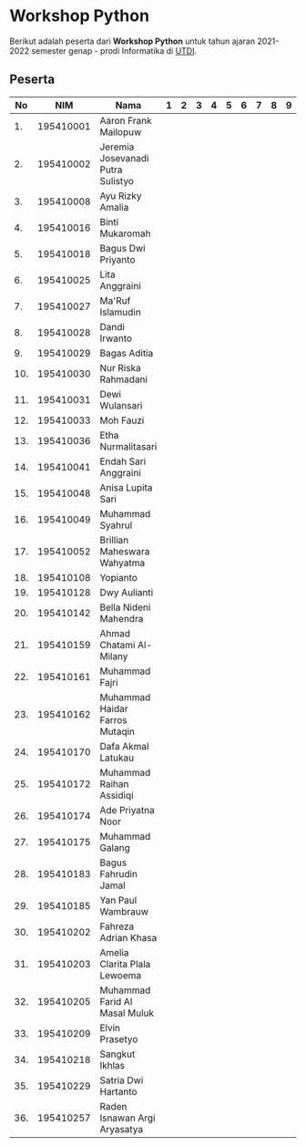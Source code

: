 # Workshop Python

Berikut adalah peserta dari **Workshop Python** untuk tahun ajaran 2021-2022 semester genap - prodi Informatika di [UTDI](https://www.utdi.ac.id).

## Peserta

| No  | NIM       | Nama                              | 1 | 2 | 3 | 4 | 5 | 6 | 7 | 8 | 9 | 10 | 11 | 12 | 13 | 14 |
|-----|-----------|-----------------------------------|---|---|---|---|---|---|---|---|---|----|----|----|----|----|
| 1.  | 195410001 | Aaron Frank Mailopuw              |   |   |   |   |   |   |   |   |   |    |    |    |    |    |
| 2.  | 195410002 | Jeremia Josevanadi Putra Sulistyo |   |   |   |   |   |   |   |   |   |    |    |    |    |    |
| 3.  | 195410008 | Ayu Rizky Amalia                  |   |   |   |   |   |   |   |   |   |    |    |    |    |    |
| 4.  | 195410016 | Binti Mukaromah                   |   |   |   |   |   |   |   |   |   |    |    |    |    |    |
| 5.  | 195410018 | Bagus Dwi Priyanto                |   |   |   |   |   |   |   |   |   |    |    |    |    |    |
| 6.  | 195410025 | Lita Anggraini                    |   |   |   |   |   |   |   |   |   |    |    |    |    |    |
| 7.  | 195410027 | Ma'Ruf Islamudin                  |   |   |   |   |   |   |   |   |   |    |    |    |    |    |
| 8.  | 195410028 | Dandi Irwanto                     |   |   |   |   |   |   |   |   |   |    |    |    |    |    |
| 9.  | 195410029 | Bagas Aditia                      |   |   |   |   |   |   |   |   |   |    |    |    |    |    |
| 10. | 195410030 | Nur Riska Rahmadani               |   |   |   |   |   |   |   |   |   |    |    |    |    |    |
| 11. | 195410031 | Dewi Wulansari                    |   |   |   |   |   |   |   |   |   |    |    |    |    |    |
| 12. | 195410033 | Moh Fauzi                         |   |   |   |   |   |   |   |   |   |    |    |    |    |    |
| 13. | 195410036 | Etha Nurmalitasari                |   |   |   |   |   |   |   |   |   |    |    |    |    |    |
| 14. | 195410041 | Endah Sari Anggraini              |   |   |   |   |   |   |   |   |   |    |    |    |    |    |
| 15. | 195410048 | Anisa Lupita Sari                 |   |   |   |   |   |   |   |   |   |    |    |    |    |    |
| 16. | 195410049 | Muhammad Syahrul                  |   |   |   |   |   |   |   |   |   |    |    |    |    |    |
| 17. | 195410052 | Brillian Maheswara Wahyatma       |   |   |   |   |   |   |   |   |   |    |    |    |    |    |
| 18. | 195410108 | Yopianto                          |   |   |   |   |   |   |   |   |   |    |    |    |    |    |
| 19. | 195410128 | Dwy Aulianti                      |   |   |   |   |   |   |   |   |   |    |    |    |    |    |
| 20. | 195410142 | Bella Nideni Mahendra             |   |   |   |   |   |   |   |   |   |    |    |    |    |    |
| 21. | 195410159 | Ahmad Chatami Al- Milany          |   |   |   |   |   |   |   |   |   |    |    |    |    |    |
| 22. | 195410161 | Muhammad Fajri                    |   |   |   |   |   |   |   |   |   |    |    |    |    |    |
| 23. | 195410162 | Muhammad Haidar Farros Mutaqin    |   |   |   |   |   |   |   |   |   |    |    |    |    |    |
| 24. | 195410170 | Dafa Akmal Latukau                |   |   |   |   |   |   |   |   |   |    |    |    |    |    |
| 25. | 195410172 | Muhammad Raihan Assidiqi          |   |   |   |   |   |   |   |   |   |    |    |    |    |    |
| 26. | 195410174 | Ade Priyatna Noor                 |   |   |   |   |   |   |   |   |   |    |    |    |    |    |
| 27. | 195410175 | Muhammad Galang                   |   |   |   |   |   |   |   |   |   |    |    |    |    |    |
| 28. | 195410183 | Bagus Fahrudin Jamal              |   |   |   |   |   |   |   |   |   |    |    |    |    |    |
| 29. | 195410185 | Yan Paul Wambrauw                 |   |   |   |   |   |   |   |   |   |    |    |    |    |    |
| 30. | 195410202 | Fahreza Adrian Khasa              |   |   |   |   |   |   |   |   |   |    |    |    |    |    |
| 31. | 195410203 | Amelia Clarita Plala Lewoema      |   |   |   |   |   |   |   |   |   |    |    |    |    |    |
| 32. | 195410205 | Muhammad Farid Al Masal Muluk     |   |   |   |   |   |   |   |   |   |    |    |    |    |    |
| 33. | 195410209 | Elvin Prasetyo                    |   |   |   |   |   |   |   |   |   |    |    |    |    |    |
| 34. | 195410218 | Sangkut Ikhlas                    |   |   |   |   |   |   |   |   |   |    |    |    |    |    |
| 35. | 195410229 | Satria Dwi Hartanto               |   |   |   |   |   |   |   |   |   |    |    |    |    |    |
| 36. | 195410257 | Raden Isnawan Argi Aryasatya      |   |   |   |   |   |   |   |   |   |    |    |    |    |    |
